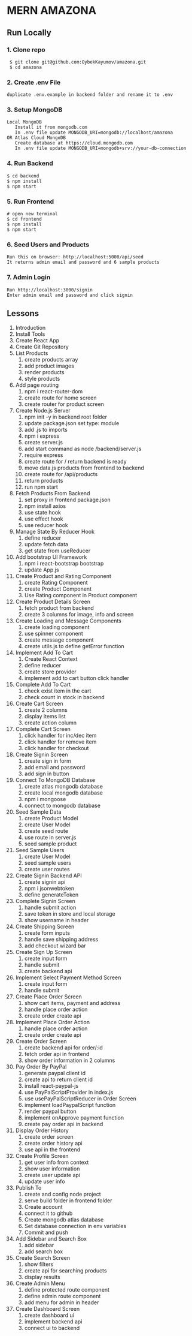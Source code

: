 # MERN AMAZONA

## Run Locally
### 1. Clone repo
     $ git clone git@github.com:OybekKayumov/amazona.git
     $ cd amazona

### 2. Create .env File
    duplicate .env.example in backend folder and rename it to .env
### 3. Setup MongoDB
    Local MongoDB
       Install it from mongodb.com
       In .env file update MONGODB_URI=mongodb://localhost/amazona
    OR Atlas Cloud MongoDB
       Create database at https://cloud.mongodb.com
       In .env file update MONGODB_URI=mongodb+srv://your-db-connection
### 4. Run Backend
    $ cd backend
    $ npm install
    $ npm start
### 5. Run Frontend
    # open new terminal
    $ cd frontend
    $ npm install
    $ npm start
### 6. Seed Users and Products
    Run this on browser: http://localhost:5000/api/seed
    It returns admin email and password and 6 sample products
### 7. Admin Login
    Run http://localhost:3000/signin
    Enter admin email and password and click signin

## Lessons
  1. Introduction
  2. Install Tools
  3. Create React App
  4. Create Git Repository
  5. List Products
      1. create products array
      2. add product images
      3. render products
      4. style products
  6. Add page routing
      1. npm i react-router-dom
      2. create route for home screen
      3. create router for product screen
  7. Create Node.js Server
      1. npm init -y in backend root folder
      2. update package.json set type: module
      3. add .js to imports
      4. npm i express
      5. create server.js
      6. add start command as node /backend/server.js
      7. require express
      8. create route for / return backend is ready
      9. move data.js products from frontend to backend
      10. create route for /api/products
      11. return products
      12. run npm start
  8. Fetch Products From Backend
     1. set proxy in frontend package.json
     2. npm install axios
     3. use state hook
     4. use effect hook
     5. use reducer hook
  9. Manage State By Reducer Hook
     1. define reducer
     2. update fetch data
     3. get state from useReducer
  10. Add bootstrap UI Framework
      1. npm i react-bootstrap bootstrap
      2. update App.js
  11. Create Product and Rating Component
      1. create Rating Component
      2. create Product Component
      3. Use Rating component in Product component
  12. Create Product Details Screen
      1. fetch product from backend
      2. create 3 columns for image, info and screen
  13. Create Loading and Message Components
      1. create loading component
      2. use spinner component
      3. create message component
      4. create utils.js to define getError function
  14. Implement Add To Cart
      1. Create React Context
      2. define reducer
      3. create store provider
      4. implement add to cart button click handler
  15. Complete Add To Cart
      1. check exist item in the cart
      2. check count in stock in backend
  16. Create Cart Screen
      1. create 2 columns
      2. display items list
      3. create action column
  17. Complete Cart Screen
      1. click handler for inc/dec item
      2. click handler for remove item
      3. click handler for checkout
  18. Create Signin Screen
      1. create sign in form
      2. add email and password
      3. add sign in button
  19. Connect To MongoDB Database
      1. create atlas mongodb database
      2. create local mongodb database
      3. npm i mongoose
      4. connect to mongodb database
  20. Seed Sample Data
      1. create Product Model
      2. create User Model
      3. create seed route
      4. use route in server.js
      5. seed sample product
  21. Seed Sample Users
      1. create User Model
      2. seed sample users
      3. create user routes
  22. Create Signin Backend API
      1. create signin api
      2. npm i jsonwebtoken
      3. define generateToken
  23. Complete Signin Screen
      1. handle submit action
      2. save token in store and local storage
      3. show username in header
  24. Create Shipping Screen
      1. create form inputs
      2. handle save shipping address
      3. add checkout wizard bar
  25. Create Sign Up Screen
      1. create input form
      2. handle submit
      3. create backend api
  26. Implement Select Payment Method Screen
      1. create input form
      2. handle submit
  27. Create Place Order Screen
      1. show cart items, payment and address
      2. handle place order action
      3. create order create api
  28. Implement Place Order Action
      1. handle place order action
      2. create order create api
  29. Create Order Screen
      1. create backend api for order/:id
      2. fetch order api in frontend
      3. show order information in 2 columns
  30. Pay Order By PayPal
      1. generate paypal client id
      2. create api to return client id
      3. install react-paypal-js
      4. use PayPalScriptProvider in index.js
      5. use usePayPalScriptReducer in Order Screen
      6. implement loadPaypalScript function
      7. render paypal button
      8. implement onApprove payment function
      9. create pay order api in backend
  31. Display Order History
      1. create order screen
      2. create order history api
      3. use api in the frontend
  32. Create Profile Screen
      1. get user info from context
      2. show user information
      3. create user update api
      4. update user info
  33. Publish To 
      1. create and config node project
      2. serve build folder in frontend folder
      3. Create    account
      4. connect it to github
      5. Create mongodb atlas database
      6. Set database connection in    env variables
      7. Commit and push
  34. Add Sidebar and Search Box
      1. add sidebar
      2. add search box
  35. Create Search Screen
      1. show filters
      2. create api for searching products
      3. display results
  36. Create Admin Menu
      1. define protected route component
      2. define admin route component
      3. add menu for admin in header
  37. Create Dashboard Screen
      1. create dashboard ui
      2. implement backend api
      3. connect ui to backend

